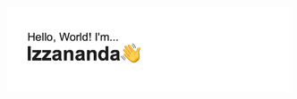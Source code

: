 [![MasterHead](https://github.com/izzanadimas/izzanadimas/blob/main/BannerGithub.png)](https://github.com/izzanadimas)

